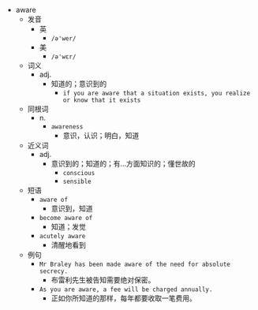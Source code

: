 - aware
  - 发音
    - 英
      - `/ə'wer/`
    - 美
      - `/ə'wɛr/`
  - 词义
    - adj.
      - 知道的；意识到的
        - `if you are aware that a situation exists, you realize or know that it exists`
  - 同根词
    - n.
      - `awareness`
        - 意识，认识；明白，知道
  - 近义词
    - adj.
      - 意识到的；知道的；有…方面知识的；懂世故的
        - `conscious`
        - `sensible`
  - 短语
    - `aware of`
      - 意识到，知道 
    - `become aware of`
      - 知道；发觉 
    - `acutely aware`
      - 清醒地看到 
  - 例句
    - `Mr Braley has been made aware of the need for absolute secrecy.`
      - 布雷利先生被告知需要绝对保密。
    - `As you are aware, a fee will be charged annually.`
      - 正如你所知道的那样，每年都要收取一笔费用。

